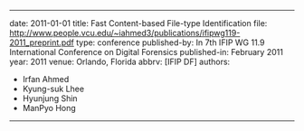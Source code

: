 ---

date: 2011-01-01
title: Fast Content-based File-type Identification
file: http://www.people.vcu.edu/~iahmed3/publications/ifipwg119-2011_preprint.pdf
type: conference
published-by: In 7th IFIP WG 11.9 International Conference on Digital Forensics
published-in: February 2011
year: 2011
venue: Orlando, Florida
abbrv: [IFIP DF]
authors:
  - Irfan Ahmed
  - Kyung-suk Lhee
  - Hyunjung Shin
  - ManPyo Hong
---